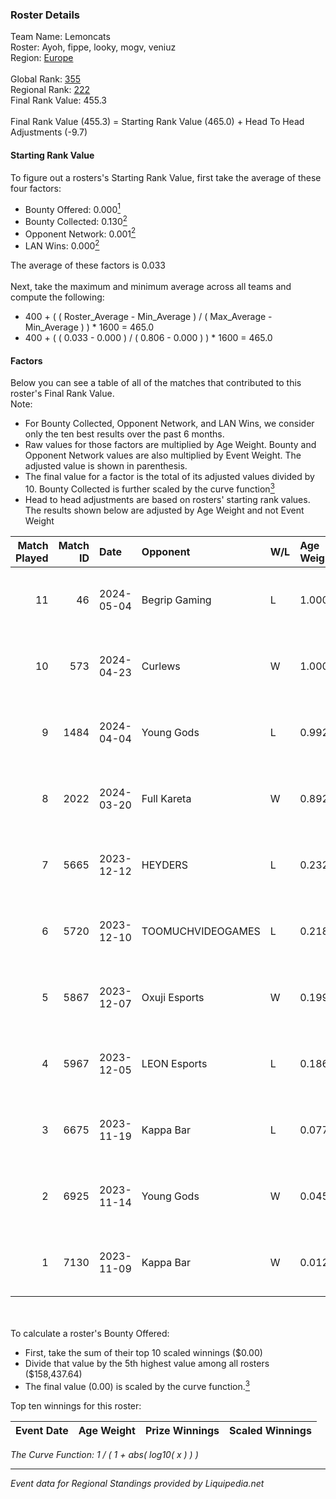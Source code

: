 ### Roster Details<br />
Team Name: Lemoncats<br />
Roster: Ayoh, fippe, looky, mogv, veniuz<br />
Region: [Europe]( ../standings_europe.md)<br />
<br />
Global Rank: [355](../standings_global.md)<br />
Regional Rank: [222]( ../standings_europe.md)<br />
Final Rank Value:  455.3<br />
<br />
Final Rank Value (455.3) = Starting Rank Value (465.0) + Head To Head Adjustments (-9.7)<br />

#### Starting Rank Value<br />
To figure out a rosters's Starting Rank Value, first take the average of these four factors:<br />
- Bounty Offered: 0.000[<sup>1</sup>](#table2)
- Bounty Collected: 0.130[<sup>2</sup>](#table1)
- Opponent Network: 0.001[<sup>2</sup>](#table1)
- LAN Wins: 0.000[<sup>2</sup>](#table1)

The average of these factors is 0.033<br />
<br />
Next, take the maximum and minimum average across all teams and compute the following:<br />
- 400 + ( ( Roster_Average - Min_Average ) / ( Max_Average - Min_Average ) ) * 1600 = 465.0
- 400 + ( ( 0.033 - 0.000 ) / ( 0.806 - 0.000 ) ) * 1600 = 465.0


#### Factors<br />
Below you can see a table of all of the matches that contributed to this roster's Final Rank Value.<br />
Note:<br />

- For Bounty Collected, Opponent Network, and LAN Wins, we consider only the ten best results over the past 6 months.
- Raw values for those factors are multiplied by Age Weight. Bounty and Opponent Network values are also multiplied by Event Weight. The adjusted value is shown in parenthesis.
- The final value for a factor is the total of its adjusted values divided by 10. Bounty Collected is further scaled by the curve function[<sup>3</sup>](#curveFunction)
- Head to head adjustments are based on rosters' starting rank values. The results shown below are adjusted by Age Weight and not Event Weight
<span id="table1"></span><br />


| Match Played | Match ID | Date       | Opponent          | W/L | Age Weight | Event Weight | Bounty Collected | Opponent Network | LAN Wins      | H2H Adj. | Roster                              |
| -: | -: | :- | :- | :- | :- | :- | :- | :- | :- | -: | :- |
|           11 |       46 | 2024-05-04 | Begrip Gaming     | L   | 1.000      | -            | -                | -                | -             |   -12.72 | Ayoh, fippe, looky, mogv, veniuz    |
|           10 |      573 | 2024-04-23 | Curlews           | W   | 1.000      | 0.143        | 0.000 (0.000)    | 0.000 (0.000)    | false (0.000) |    11.88 | Ayoh, fippe, looky, mogv, veniuz    |
|            9 |     1484 | 2024-04-04 | Young Gods        | L   | 0.992      | -            | -                | -                | -             |   -15.95 | Ayoh, fippe, looky, mogv, veniuz    |
|            8 |     2022 | 2024-03-20 | Full Kareta       | W   | 0.892      | 0.143        | 0.000 (0.000)    | 0.035 (0.004)    | false (0.000) |    10.96 | Ayoh, fippe, looky, mogv, veniuz    |
|            7 |     5665 | 2023-12-12 | HEYDERS           | L   | 0.232      | -            | -                | -                | -             |    -2.33 | Cham, Fraaank, otto, P1ke, Zendy    |
|            6 |     5720 | 2023-12-10 | TOOMUCHVIDEOGAMES | L   | 0.218      | -            | -                | -                | -             |    -3.01 | Ayoh, fippe, looky, mogv, simpan    |
|            5 |     5867 | 2023-12-07 | Oxuji Esports     | W   | 0.199      | 0.333        | 0.000 (0.000)    | 0.000 (0.000)    | false (0.000) |     2.57 | Ayoh, fippe, looky, mogv, simpan    |
|            4 |     5967 | 2023-12-05 | LEON Esports      | L   | 0.186      | -            | -                | -                | -             |    -1.26 | Ayoh, fippe, looky, mogv, simpan    |
|            3 |     6675 | 2023-11-19 | Kappa Bar         | L   | 0.077      | -            | -                | -                | -             |    -0.80 | AlekS, b0bbzki, HugoXD, nomiss, zen |
|            2 |     6925 | 2023-11-14 | Young Gods        | W   | 0.045      | 0.143        | 0.000 (0.000)    | 0.204 (0.001)    | false (0.000) |     0.77 | Focus, Lindcs, MaiL09, viz, Wonder  |
|            1 |     7130 | 2023-11-09 | Kappa Bar         | W   | 0.012      | 0.143        | 0.001 (0.000)    | 0.009 (0.000)    | false (0.000) |     0.25 | Ayoh, fippe, looky, mogv, simpan    |

<br />
<span id="table2"></span><br />
To calculate a roster's Bounty Offered:<br />

- First, take the sum of their top 10 scaled winnings ($0.00)
- Divide that value by the 5th highest value among all rosters ($158,437.64)
- The final value (0.00) is scaled by the curve function.[<sup>3</sup>](#curveFunction)

Top ten winnings for this roster:<br />

| Event Date | Age Weight | Prize Winnings | Scaled Winnings |
| :- | -: | :- | :- |


<span id="curveFunction"></span>_The Curve Function: 1 / ( 1 + abs( log10( x ) ) )_<br />

---
_Event data for Regional Standings provided by Liquipedia.net_<br />
